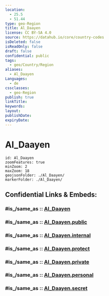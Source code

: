 ```yaml
---
location:
  - 25.5
  - 51.44
type: geo-Region
title: Al_Daayen
license: CC BY-SA 4.0
source: https://datahub.io/core/country-codes
isDeleted: false
isReadOnly: false
draft: false
confidential: public
tags:
  - geo/Country/Region
aliases:
  - Al_Daayen
Languages:
  - de
cssclasses:
  - geo-Region
publish: true
linkTitle:
keywords:
layout:
publishDate:
expiryDate:
---
```


# Al_Daayen

```leaflet
id: Al_Daayen
zoomFeatures: true 
minZoom: 2 
maxZoom: 18
geojsonFolder: ./Al_Daayen/
markerFolder: ./Al_Daayen/
```


## Confidential Links & Embeds: 

### #is_/same_as :: [Al_Daayen](/_Standards/Earth/Continent/Asia/Asia~West/Qatar/municipalities~Qatar/Al_Daayen.md) 

### #is_/same_as :: [Al_Daayen.public](/_public/Earth/Continent/Asia/Asia~West/Qatar/municipalities~Qatar/Al_Daayen.public.md) 

### #is_/same_as :: [Al_Daayen.internal](/_internal/Earth/Continent/Asia/Asia~West/Qatar/municipalities~Qatar/Al_Daayen.internal.md) 

### #is_/same_as :: [Al_Daayen.protect](/_protect/Earth/Continent/Asia/Asia~West/Qatar/municipalities~Qatar/Al_Daayen.protect.md) 

### #is_/same_as :: [Al_Daayen.private](/_private/Earth/Continent/Asia/Asia~West/Qatar/municipalities~Qatar/Al_Daayen.private.md) 

### #is_/same_as :: [Al_Daayen.personal](/_personal/Earth/Continent/Asia/Asia~West/Qatar/municipalities~Qatar/Al_Daayen.personal.md) 

### #is_/same_as :: [Al_Daayen.secret](/_secret/Earth/Continent/Asia/Asia~West/Qatar/municipalities~Qatar/Al_Daayen.secret.md)

